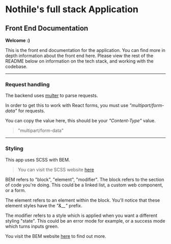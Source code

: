 # Nothile's full stack Application

## Front End Documentation
**Welcome :)**

This is the front end documentation for the application. You can find more in depth information about the front end here. Please view the rest of the README below on information on the tech stack, and working with the codebase.

-----

### Request handling
The backend uses [multer](https://www.npmjs.com/package/multer) to parse requests. 

In order to get this to work with React forms, you must use _"multipart/form-data"_ for requests.

You can copy the value here, this should be your _"Content-Type"_ value.
> "multipart/form-data"

------

### Styling
This app uses SCSS with BEM.
> You can visit the SCSS website [here](https://sass-lang.com/)

BEM refers to "block", "element", "modifier". The block refers to the section of code you're doing. This could be a linked list, a custom web component, or a form.

The element refers to an element within the block. You'll notice that these element styles have the _"&__"_ prefix. 

The modifier refers to a style which is applied when you want a different styling "state". This could be an error mode for example, or a success mode which turns inputs green.

You visit the BEM website [here](https://getbem.com/) to find out more.
